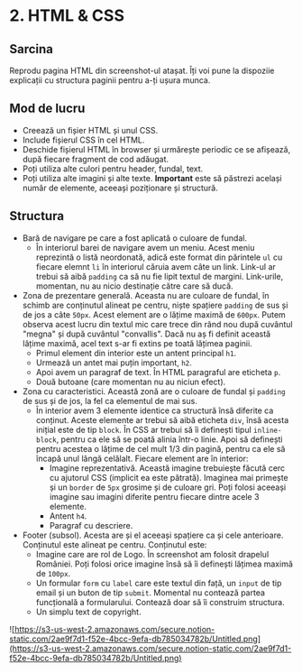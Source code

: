 # 2. HTML & CSS

## Sarcina

Reprodu pagina HTML din screenshot-ul atașat. Îți voi pune la dispoziie explicații cu structura paginii pentru a-ți ușura munca.

## Mod de lucru

- Creează un fișier HTML și unul CSS.
- Include fișierul CSS în cel HTML.
- Deschide fișierul HTML în browser și urmărește periodic ce se afișează, după fiecare fragment de cod adăugat.
- Poți utiliza alte culori pentru header, fundal, text.
- Poți utiliza alte imagini și alte texte. **Important** este să păstrezi același număr de elemente, aceeași poziționare și structură.

## Structura

- Bară de navigare pe care a fost aplicată o culoare de fundal.
    - În interiorul barei de navigare avem un meniu. Acest meniu reprezintă o listă neordonată, adică este format din părintele `ul` cu fiecare elemnt `li` în interiorul căruia avem câte un link. Link-ul ar trebui să aibă `padding` ca să nu fie lipit textul de margini. Link-urile, momentan, nu au nicio destinație către care să ducă.
- Zona de prezentare generală. Aceasta nu are culoare de fundal, în schimb are conținutul alineat pe centru, niște spațiere `padding` de sus și de jos a câte `50px`. Acest element are o lățime maximă de `600px`. Putem observa acest lucru din textul mic care trece din rând nou după cuvântul "megna" și după cuvântul "convallis". Dacă nu aș fi definit această lățime maximă, acel text s-ar fi extins pe toată lățimea paginii.
    - Primul element din interior este un antent principal `h1`.
    - Urmează un antet mai puțin important, `h2`.
    - Apoi avem un paragraf de text. În HTML paragraful are eticheta `p`.
    - Două butoane (care momentan nu au niciun efect).
- Zona cu caracteristici. Această zonă are o culoare de fundal și `padding` de sus și de jos, la fel ca elementul de mai sus.
    - În interior avem 3 elemente identice ca structură însă diferite ca conținut. Aceste elemente ar trebui să aibă eticheta `div`, însă acesta inițial este de tip `block`. În CSS ar trebui să îi definești tipul `inline-block`, pentru ca ele să se poată alinia într-o linie. Apoi să definești pentru acestea o lățime de cel mult 1/3 din pagină, pentru ca ele să încapă unul lângă celălalt. Fiecare element are în interior:
        - Imagine reprezentativă. Această imagine trebuiește făcută cerc cu ajutorul CSS (implicit ea este pătrată). Imaginea mai primește și un `border` de `5px` grosime și de culoare gri. Poți folosi aceeași imagine sau imagini diferite pentru fiecare dintre acele 3 elemente.
        - Antent `h4`.
        - Paragraf cu descriere.
- Footer (subsol). Acesta are și el aceeași spațiere ca și cele anterioare. Conținutul este alineat pe centru. Conținutul este:
    - Imagine care are rol de Logo. În screenshot am folosit drapelul României. Poți folosi orice imagine însă să îi definești lățimea maximă de `100px`.
    - Un formular `form` cu `label` care este textul din față, un `input` de tip email și un buton de tip `submit`. Momental nu contează partea funcțională a formularului. Contează doar să îi construim structura.
    - Un simplu text de copyright.
    

![https://s3-us-west-2.amazonaws.com/secure.notion-static.com/2ae9f7d1-f52e-4bcc-9efa-db785034782b/Untitled.png](https://s3-us-west-2.amazonaws.com/secure.notion-static.com/2ae9f7d1-f52e-4bcc-9efa-db785034782b/Untitled.png)